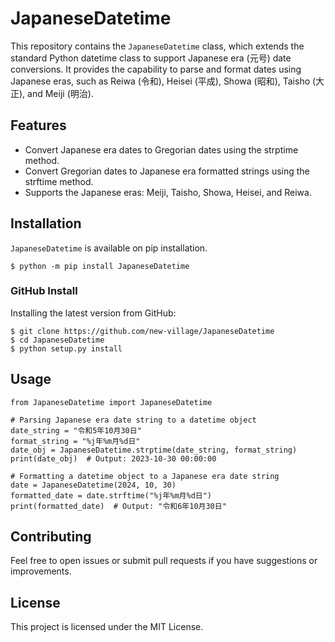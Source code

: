 # JapaneseDatetime
This repository contains the `JapaneseDatetime` class, which extends the standard Python datetime class to support Japanese era (元号) date conversions. It provides the capability to parse and format dates using Japanese eras, such as Reiwa (令和), Heisei (平成), Showa (昭和), Taisho (大正), and Meiji (明治).

## Features
* Convert Japanese era dates to Gregorian dates using the strptime method.
* Convert Gregorian dates to Japanese era formatted strings using the strftime method.
* Supports the Japanese eras: Meiji, Taisho, Showa, Heisei, and Reiwa.

## Installation
`JapaneseDatetime` is available on pip installation.
```shell:
$ python -m pip install JapaneseDatetime
```
  
### GitHub Install
Installing the latest version from GitHub:  
```shell:
$ git clone https://github.com/new-village/JapaneseDatetime
$ cd JapaneseDatetime
$ python setup.py install
```
    
## Usage
```pyhon:
from JapaneseDatetime import JapaneseDatetime

# Parsing Japanese era date string to a datetime object
date_string = "令和5年10月30日"
format_string = "%j年%m月%d日"
date_obj = JapaneseDatetime.strptime(date_string, format_string)
print(date_obj)  # Output: 2023-10-30 00:00:00

# Formatting a datetime object to a Japanese era date string
date = JapaneseDatetime(2024, 10, 30)
formatted_date = date.strftime("%j年%m月%d日")
print(formatted_date)  # Output: "令和6年10月30日"
```

## Contributing

Feel free to open issues or submit pull requests if you have suggestions or improvements.

## License

This project is licensed under the MIT License.